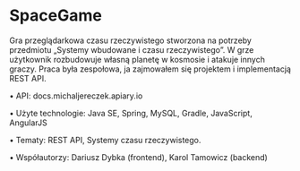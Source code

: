 <h1>SpaceGame</h1>
Gra przeglądarkowa czasu rzeczywistego stworzona na potrzeby przedmiotu „Systemy wbudowane
i czasu rzeczywistego”. W grze użytkownik rozbudowuje własną planetę w kosmosie
i atakuje innych graczy. Praca była zespołowa, ja zajmowałem się projektem i implementacją
REST API.

• API: docs.michaljereczek.apiary.io

• Użyte technologie: Java SE, Spring, MySQL, Gradle, JavaScript, AngularJS

• Tematy: REST API, Systemy czasu rzeczywistego.

• Współautorzy: Dariusz Dybka (frontend), Karol Tamowicz (backend)
